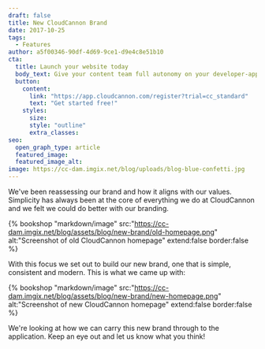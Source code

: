 ```yaml
---
draft: false
title: New CloudCannon Brand
date: 2017-10-25
tags:
  - Features
author: a5f00346-90df-4d69-9ce1-d9e4c8e51b10
cta:
  title: Launch your website today
  body_text: Give your content team full autonomy on your developer-approved tech stack with CloudCannon.
  button:
    content: 
      link: "https://app.cloudcannon.com/register?trial=cc_standard"
      text: "Get started free!"
    styles:
      size:
      style: "outline"
      extra_classes:
seo:
  open_graph_type: article
  featured_image:
  featured_image_alt:
image: https://cc-dam.imgix.net/blog/uploads/blog-blue-confetti.jpg
---
```


We've been reassessing our brand and how it aligns with our values. Simplicity has always been at the core of everything we do at CloudCannon and we felt we could do better with our branding.

{% bookshop "markdown/image" src:"https://cc-dam.imgix.net/blog/assets/blog/new-brand/old-homepage.png" alt:"Screenshot of old CloudCannon homepage" extend:false border:false %}

With this focus we set out to build our new brand, one that is simple, consistent and modern. This is what we came up with:

{% bookshop "markdown/image" src:"https://cc-dam.imgix.net/blog/assets/blog/new-brand/new-homepage.png" alt:"Screenshot of new CloudCannon homepage" extend:false border:false %}

We're looking at how we can carry this new brand through to the application. Keep an eye out and let us know what you think\!